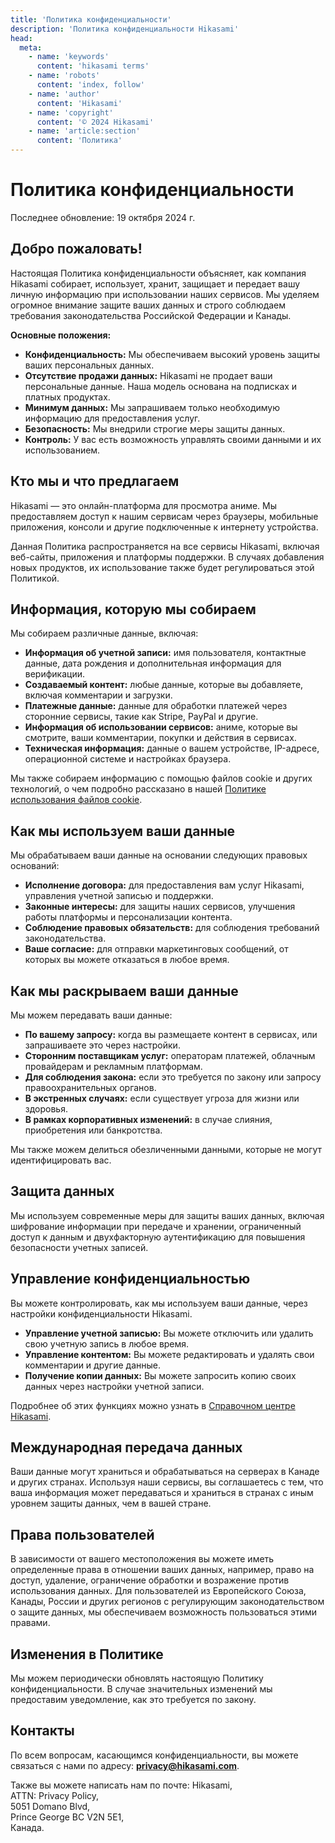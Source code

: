 ```yaml
---
title: 'Политика конфиденциальности'
description: 'Политика конфиденциальности Hikasami'
head:
  meta:
    - name: 'keywords'
      content: 'hikasami terms'
    - name: 'robots'
      content: 'index, follow'
    - name: 'author'
      content: 'Hikasami'
    - name: 'copyright'
      content: '© 2024 Hikasami'
    - name: 'article:section'
      content: 'Политика'
---
```

# Политика конфиденциальности
Последнее обновление: 19 октября 2024 г.

## Добро пожаловать!

Настоящая Политика конфиденциальности объясняет, как компания Hikasami собирает, использует, хранит, защищает и передает вашу личную информацию при использовании наших сервисов. Мы уделяем огромное внимание защите ваших данных и строго соблюдаем требования законодательства Российской Федерации и Канады.

**Основные положения:**
- **Конфиденциальность:** Мы обеспечиваем высокий уровень защиты ваших персональных данных. 
- **Отсутствие продажи данных:** Hikasami не продает ваши персональные данные. Наша модель основана на подписках и платных продуктах.
- **Минимум данных:** Мы запрашиваем только необходимую информацию для предоставления услуг.
- **Безопасность:** Мы внедрили строгие меры защиты данных.
- **Контроль:** У вас есть возможность управлять своими данными и их использованием.

## Кто мы и что предлагаем

Hikasami — это онлайн-платформа для просмотра аниме. Мы предоставляем доступ к нашим сервисам через браузеры, мобильные приложения, консоли и другие подключенные к интернету устройства. 

Данная Политика распространяется на все сервисы Hikasami, включая веб-сайты, приложения и платформы поддержки. В случаях добавления новых продуктов, их использование также будет регулироваться этой Политикой.

## Информация, которую мы собираем

Мы собираем различные данные, включая:

- **Информация об учетной записи:** имя пользователя, контактные данные, дата рождения и дополнительная информация для верификации.
- **Создаваемый контент:** любые данные, которые вы добавляете, включая комментарии и загрузки.
- **Платежные данные:** данные для обработки платежей через сторонние сервисы, такие как Stripe, PayPal и другие.
- **Информация об использовании сервисов:** аниме, которые вы смотрите, ваши комментарии, покупки и действия в сервисах.
- **Техническая информация:** данные о вашем устройстве, IP-адресе, операционной системе и настройках браузера.

Мы также собираем информацию с помощью файлов cookie и других технологий, о чем подробно рассказано в нашей [Политике использования файлов cookie](/cookie-policy).

## Как мы используем ваши данные

Мы обрабатываем ваши данные на основании следующих правовых оснований:

- **Исполнение договора:** для предоставления вам услуг Hikasami, управления учетной записью и поддержки.
- **Законные интересы:** для защиты наших сервисов, улучшения работы платформы и персонализации контента.
- **Соблюдение правовых обязательств:** для соблюдения требований законодательства.
- **Ваше согласие:** для отправки маркетинговых сообщений, от которых вы можете отказаться в любое время.

## Как мы раскрываем ваши данные

Мы можем передавать ваши данные:

- **По вашему запросу:** когда вы размещаете контент в сервисах, или запрашиваете это через настройки.
- **Сторонним поставщикам услуг:** операторам платежей, облачным провайдерам и рекламным платформам.
- **Для соблюдения закона:** если это требуется по закону или запросу правоохранительных органов.
- **В экстренных случаях:** если существует угроза для жизни или здоровья.
- **В рамках корпоративных изменений:** в случае слияния, приобретения или банкротства.

Мы также можем делиться обезличенными данными, которые не могут идентифицировать вас.

## Защита данных

Мы используем современные меры для защиты ваших данных, включая шифрование информации при передаче и хранении, ограниченный доступ к данным и двухфакторную аутентификацию для повышения безопасности учетных записей.

## Управление конфиденциальностью

Вы можете контролировать, как мы используем ваши данные, через настройки конфиденциальности Hikasami. 

- **Управление учетной записью:** Вы можете отключить или удалить свою учетную запись в любое время.
- **Управление контентом:** Вы можете редактировать и удалять свои комментарии и другие данные.
- **Получение копии данных:** Вы можете запросить копию своих данных через настройки учетной записи.

Подробнее об этих функциях можно узнать в [Справочном центре Hikasami](/help-center).

## Международная передача данных

Ваши данные могут храниться и обрабатываться на серверах в Канаде и других странах. Используя наши сервисы, вы соглашаетесь с тем, что ваша информация может передаваться и храниться в странах с иным уровнем защиты данных, чем в вашей стране.

## Права пользователей

В зависимости от вашего местоположения вы можете иметь определенные права в отношении ваших данных, например, право на доступ, удаление, ограничение обработки и возражение против использования данных. Для пользователей из Европейского Союза, Канады, России и других регионов с регулирующим законодательством о защите данных, мы обеспечиваем возможность пользоваться этими правами.

## Изменения в Политике

Мы можем периодически обновлять настоящую Политику конфиденциальности. В случае значительных изменений мы предоставим уведомление, как это требуется по закону.

## Контакты

По всем вопросам, касающимся конфиденциальности, вы можете связаться с нами по адресу: **privacy@hikasami.com**.

Также вы можете написать нам по почте:
Hikasami,  
ATTN: Privacy Policy,  
5051 Domano Blvd,  
Prince George BC V2N 5E1,  
Канада.
